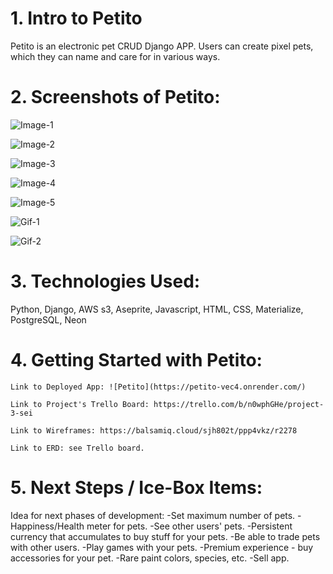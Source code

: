 # 1. Intro to Petito
Petito is an electronic pet CRUD Django APP. Users can create pixel pets, which they can name and care for in various ways. 

# 2. Screenshots of Petito: 

![Image-1](https://i.imgur.com/qHF2zAZ.png)

![Image-2](https://i.imgur.com/x2tILbs.png)

![Image-3](https://i.imgur.com/atmReHX.png)

![Image-4](https://i.imgur.com/qDKR3Hx.png)

![Image-5](https://i.imgur.com/2IYX6UT.png)

![Gif-1](main_app/static/images/screen1.gif)

![Gif-2](main_app/static/images/screen2.gif)
# 3. Technologies Used: 
Python, Django, AWS s3, Aseprite, Javascript, HTML, CSS, Materialize, PostgreSQL, Neon

# 4. Getting Started with Petito: 

    Link to Deployed App: ![Petito](https://petito-vec4.onrender.com/)

    Link to Project's Trello Board: https://trello.com/b/n0wphGHe/project-3-sei

    Link to Wireframes: https://balsamiq.cloud/sjh802t/ppp4vkz/r2278

    Link to ERD: see Trello board.

# 5. Next Steps / Ice-Box Items: 

Idea for next phases of development:
-Set maximum number of pets. 
-Happiness/Health meter for pets. 
-See other users' pets. 
-Persistent currency that accumulates to buy stuff for your pets.
-Be able to trade pets with other users. 
-Play games with your pets. 
-Premium experience - buy accessories for your pet.
-Rare paint colors, species, etc.
-Sell app. 



